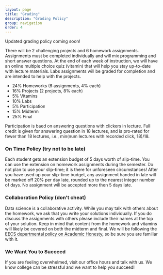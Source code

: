 ```yaml
---
layout: page
title: "Grading"
description: "Grading Policy"
group: navigation
order: 4
---
```



Updated grading policy coming soon!

There will be 2 challenging projects and 6 homework assignments.  Assignments must be completed individually and will mix programming and short answer questions.  At the end of each week of instruction, we will have an online multiple choice quiz (vitamin) that will help you stay up-to-date with lecture materials. Labs assignments will be graded for completion and are intended to help with the projects.

* 24% Homeworks (6 assignments, 4% each)
* 16% Projects (2 projects, 8% each)
* 5% Vitamins
* 10% Labs
* 5% Participation
* 15% Midterm
* 25% Final

Participation is baed on answering questions with clickers in lecture.  Full credit is given for answering question in 18 lectures, and is pro-rated for fewer than 18 lectures, i.e., min(num lectures with recorded click, 18)/18.

### On Time Policy (try not to be late)

Each student gets an extension budget of 5 days worth of slip-time.
You can use the extension on homework assignments during the semester.
Do not plan to use your slip-time; it is there for unforeseen circumstances!
After you have used up your slip-time budget, any assignment handed in late will be marked off 20% per day late, rounded up to the nearest integer number of days.
No assignment will be accepted more then 5 days late.


### Collaboration Policy (don't cheat)

Data science is a collaborative activity.
While you may talk with others about the homework, we ask that you write your solutions individually.
If you do discuss the assignments with others please include their names at the top of your solution.
Keep in mind that content from the homework and vitamins will likely be covered on both the midterm and final.
We will be following the [EECS departmental policy on Academic Honesty](https://eecs.berkeley.edu/resources/students/policies#dishonesty), so be sure you are familiar with it.

### We Want You to Succeed

If you are feeling overwhelmed, visit our office hours and talk with us.
We know college can be stressful and we want to help you succeed!


